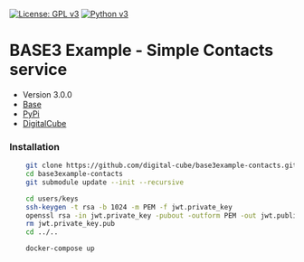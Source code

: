 [![License: GPL v3](https://img.shields.io/badge/License-GPL%20v3-blue.svg)](https://www.gnu.org/licenses/gpl-3.0)
[![Python v3](https://img.shields.io/pypi/pyversions/Django.svg)](https://www.python.org/download/releases/3.0/)

# **BASE3 Example - Simple Contacts service**

* Version 3.0.0
* [Base](https://base3.dev/)
* [PyPi](https://pypi.org/project/base3/)
* [DigitalCube](https://digitalcube.rs/)

### Installation

```bash
    git clone https://github.com/digital-cube/base3example-contacts.git
    cd base3example-contacts
    git submodule update --init --recursive

    cd users/keys
    ssh-keygen -t rsa -b 1024 -m PEM -f jwt.private_key
    openssl rsa -in jwt.private_key -pubout -outform PEM -out jwt.public_key
    rm jwt.private_key.pub
    cd ../..

    docker-compose up
```
